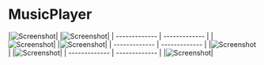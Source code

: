 # MusicPlayer
|![Screenshot](https://github.com/Ajmide/MusicPlayer/tree/master/app/ScreenShot/QQ图片20170616102535.jpg)|
|![Screenshot](https://github.com/Ajmide/MusicPlayer/tree/master/app/ScreenShot/QQ图片20170616102546.jpg)|
| ------------- | ------------- |
|![Screenshot](https://github.com/Ajmide/MusicPlayer/tree/master/app/ScreenShot/QQ图片20170616102555.jpg)|
|![Screenshot](https://github.com/Ajmide/MusicPlayer/tree/master/app/ScreenShot/QQ图片20170616102601.jpg)|
| ------------- | ------------- |
|![Screenshot](https://github.com/Ajmide/MusicPlayer/tree/master/app/ScreenShot/QQ图片20170616102607.jpg)|
|![Screenshot](https://github.com/Ajmide/MusicPlayer/tree/master/app/ScreenShot/QQ图片20170616102611.jpg)|
| ------------- | ------------- |
|![Screenshot](https://github.com/Ajmide/MusicPlayer/tree/master/app/ScreenShot/QQ图片20170616102616.jpg)|

